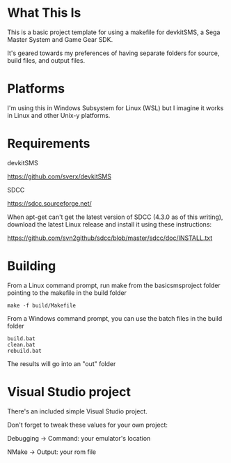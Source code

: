 # What This Is

This is a basic project template for using a makefile for devkitSMS, a Sega Master System and Game Gear SDK.

It's geared towards my preferences of having separate folders for source, build files, and output files.

# Platforms

I'm using this in Windows Subsystem for Linux (WSL) but I imagine it works in Linux and other Unix-y platforms. 


# Requirements

devkitSMS

https://github.com/sverx/devkitSMS


SDCC

https://sdcc.sourceforge.net/


When apt-get can't get the latest version of SDCC (4.3.0 as of this writing), download the latest Linux release and install it using these instructions:

https://github.com/svn2github/sdcc/blob/master/sdcc/doc/INSTALL.txt



# Building

From a Linux command prompt, run make from the basicsmsproject folder pointing to the makefile in the build folder

	make -f build/Makefile

From a Windows command prompt, you can use the batch files in the build folder

	build.bat
	clean.bat
	rebuild.bat
	
The results will go into an "out" folder


# Visual Studio project

There's an included simple Visual Studio project. 

Don't forget to tweak these values for your own project:

Debugging -> Command: your emulator's location

NMake -> Output: your rom file